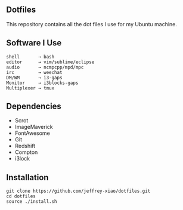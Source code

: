 ## Dotfiles
This repository contains all the dot files I use for my Ubuntu machine.

## Software I Use
```
shell       → bash
editor      → vim/sublime/eclipse
audio       → ncmpcpp/mpd/mpc
irc         → weechat
DM/WM       → i3-gaps
Monitor     → i3blocks-gaps
Multiplexer → tmux
```

## Dependencies
 - Scrot
 - ImageMaverick
 - FontAwesome
 - Git
 - Redshift
 - Compton
 - i3lock

## Installation
~~~
git clone https://github.com/jeffrey-xiao/dotfiles.git
cd dotfiles
source ./install.sh
~~~
